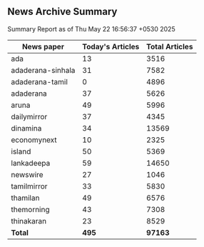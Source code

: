 <!-- @format -->
## News Archive Summary

Summary Report as of Thu May 22 16:56:37 +0530 2025

| News paper         | Today's Articles | Total Articles |
|--------------------|------------------|----------------|
| ada               | 13          | 3516        |
| adaderana-sinhala               | 31          | 7582        |
| adaderana-tamil               | 0          | 4896        |
| adaderana               | 37          | 5626        |
| aruna               | 49          | 5996        |
| dailymirror               | 37          | 4345        |
| dinamina               | 34          | 13569        |
| economynext               | 10          | 2325        |
| island               | 50          | 5369        |
| lankadeepa               | 59          | 14650        |
| newswire               | 27          | 1046        |
| tamilmirror               | 33          | 5830        |
| thamilan               | 49          | 6576        |
| themorning               | 43          | 7308        |
| thinakaran               | 23          | 8529        |
| **Total**          | **495**      | **97163** |


